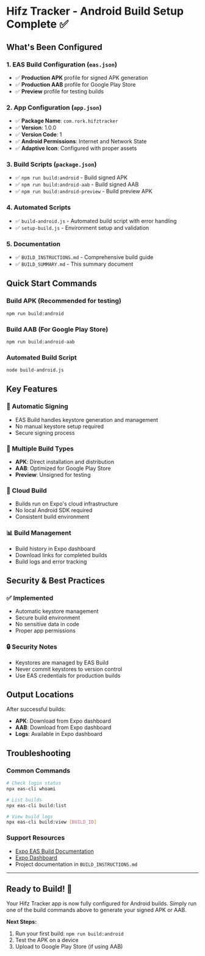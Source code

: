 # Hifz Tracker - Android Build Setup Complete ✅

## What's Been Configured

### 1. EAS Build Configuration (`eas.json`)
- ✅ **Production APK** profile for signed APK generation
- ✅ **Production AAB** profile for Google Play Store
- ✅ **Preview** profile for testing builds

### 2. App Configuration (`app.json`)
- ✅ **Package Name**: `com.rork.hifztracker`
- ✅ **Version**: 1.0.0
- ✅ **Version Code**: 1
- ✅ **Android Permissions**: Internet and Network State
- ✅ **Adaptive Icon**: Configured with proper assets

### 3. Build Scripts (`package.json`)
- ✅ `npm run build:android` - Build signed APK
- ✅ `npm run build:android-aab` - Build signed AAB
- ✅ `npm run build:android-preview` - Build preview APK

### 4. Automated Scripts
- ✅ `build-android.js` - Automated build script with error handling
- ✅ `setup-build.js` - Environment setup and validation

### 5. Documentation
- ✅ `BUILD_INSTRUCTIONS.md` - Comprehensive build guide
- ✅ `BUILD_SUMMARY.md` - This summary document

## Quick Start Commands

### Build APK (Recommended for testing)
```bash
npm run build:android
```

### Build AAB (For Google Play Store)
```bash
npm run build:android-aab
```

### Automated Build Script
```bash
node build-android.js
```

## Key Features

### 🔐 Automatic Signing
- EAS Build handles keystore generation and management
- No manual keystore setup required
- Secure signing process

### 📱 Multiple Build Types
- **APK**: Direct installation and distribution
- **AAB**: Optimized for Google Play Store
- **Preview**: Unsigned for testing

### 🚀 Cloud Build
- Builds run on Expo's cloud infrastructure
- No local Android SDK required
- Consistent build environment

### 📊 Build Management
- Build history in Expo dashboard
- Download links for completed builds
- Build logs and error tracking

## Security & Best Practices

### ✅ Implemented
- Automatic keystore management
- Secure build environment
- No sensitive data in code
- Proper app permissions

### 🔒 Security Notes
- Keystores are managed by EAS Build
- Never commit keystores to version control
- Use EAS credentials for production builds

## Output Locations

After successful builds:
- **APK**: Download from Expo dashboard
- **AAB**: Download from Expo dashboard
- **Logs**: Available in Expo dashboard

## Troubleshooting

### Common Commands
```bash
# Check login status
npx eas-cli whoami

# List builds
npx eas-cli build:list

# View build logs
npx eas-cli build:view [BUILD_ID]
```

### Support Resources
- [Expo EAS Build Documentation](https://docs.expo.dev/build/introduction/)
- [Expo Dashboard](https://expo.dev)
- Project documentation in `BUILD_INSTRUCTIONS.md`

---

## Ready to Build! 🎉

Your Hifz Tracker app is now fully configured for Android builds. Simply run one of the build commands above to generate your signed APK or AAB.

**Next Steps:**
1. Run your first build: `npm run build:android`
2. Test the APK on a device
3. Upload to Google Play Store (if using AAB)

